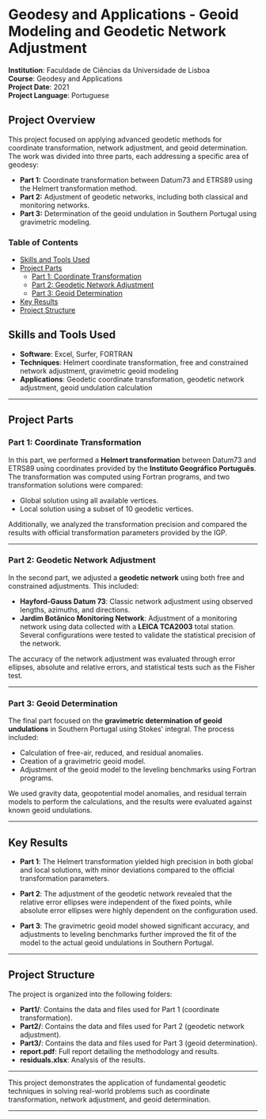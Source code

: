 # Geodesy and Applications - Geoid Modeling and Geodetic Network Adjustment  
**Institution**: Faculdade de Ciências da Universidade de Lisboa  
**Course**: Geodesy and Applications  
**Project Date**: 2021  
**Project Language**: Portuguese

## Project Overview
This project focused on applying advanced geodetic methods for coordinate transformation, network adjustment, and geoid determination. The work was divided into three parts, each addressing a specific area of geodesy:
- **Part 1:** Coordinate transformation between Datum73 and ETRS89 using the Helmert transformation method.
- **Part 2:** Adjustment of geodetic networks, including both classical and monitoring networks.
- **Part 3:** Determination of the geoid undulation in Southern Portugal using gravimetric modeling.

### Table of Contents
- [Skills and Tools Used](#skills-and-tools-used)
- [Project Parts](#project-parts)
  - [Part 1: Coordinate Transformation](#part-1-coordinate-transformation)
  - [Part 2: Geodetic Network Adjustment](#part-2-geodetic-network-adjustment)
  - [Part 3: Geoid Determination](#part-3-geoid-determination)
- [Key Results](#key-results)
- [Project Structure](#project-structure)

## Skills and Tools Used
- **Software**: Excel, Surfer, FORTRAN
- **Techniques**: Helmert coordinate transformation, free and constrained network adjustment, gravimetric geoid modeling
- **Applications**: Geodetic coordinate transformation, geodetic network adjustment, geoid undulation calculation

---

## Project Parts

### Part 1: Coordinate Transformation
In this part, we performed a **Helmert transformation** between Datum73 and ETRS89 using coordinates provided by the **Instituto Geográfico Português**. The transformation was computed using Fortran programs, and two transformation solutions were compared:
- Global solution using all available vertices.
- Local solution using a subset of 10 geodetic vertices.

Additionally, we analyzed the transformation precision and compared the results with official transformation parameters provided by the IGP.

---

### Part 2: Geodetic Network Adjustment
In the second part, we adjusted a **geodetic network** using both free and constrained adjustments. This included:
- **Hayford-Gauss Datum 73**: Classic network adjustment using observed lengths, azimuths, and directions.
- **Jardim Botânico Monitoring Network**: Adjustment of a monitoring network using data collected with a **LEICA TCA2003** total station. Several configurations were tested to validate the statistical precision of the network.

The accuracy of the network adjustment was evaluated through error ellipses, absolute and relative errors, and statistical tests such as the Fisher test.

---

### Part 3: Geoid Determination
The final part focused on the **gravimetric determination of geoid undulations** in Southern Portugal using Stokes' integral. The process included:
- Calculation of free-air, reduced, and residual anomalies.
- Creation of a gravimetric geoid model.
- Adjustment of the geoid model to the leveling benchmarks using Fortran programs.

We used gravity data, geopotential model anomalies, and residual terrain models to perform the calculations, and the results were evaluated against known geoid undulations.

---

## Key Results

- **Part 1**: The Helmert transformation yielded high precision in both global and local solutions, with minor deviations compared to the official transformation parameters.
  
- **Part 2**: The adjustment of the geodetic network revealed that the relative error ellipses were independent of the fixed points, while absolute error ellipses were highly dependent on the configuration used.

- **Part 3**: The gravimetric geoid model showed significant accuracy, and adjustments to leveling benchmarks further improved the fit of the model to the actual geoid undulations in Southern Portugal.

---

## Project Structure

The project is organized into the following folders:

- **Part1/**: Contains the data and files used for Part 1 (coordinate transformation).
- **Part2/**: Contains the data and files used for Part 2 (geodetic network adjustment).
- **Part3/**: Contains the data and files used for Part 3 (geoid determination).
- **report.pdf**: Full report detailing the methodology and results.
- **residuals.xlsx**: Analysis of the results.

---

This project demonstrates the application of fundamental geodetic techniques in solving real-world problems such as coordinate transformation, network adjustment, and geoid determination.

---

